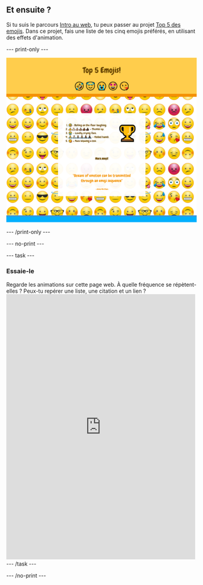 ## Et ensuite ?

Si tu suis le parcours [Intro au web](https://projects.raspberrypi.org/fr/pathways/web-intro), tu peux passer au projet [Top 5 des emojis](https://projects.raspberrypi.org/fr/projects/top-5-emoji-list). Dans ce projet, fais une liste de tes cinq emojis préférés, en utilisant des effets d'animation.

\--- print-only ---

![Le projet Top 5 des emojis terminé.](images/emoji-solution.PNG)

\--- /print-only ---

\--- no-print ---

\--- task ---

### Essaie-le

<div style="display: flex; flex-wrap: wrap">
<div style="flex-basis: 175px; flex-grow: 1">  
Regarde les animations sur cette page web. À quelle fréquence se répètent-elles ? Peux-tu repérer une liste, une citation et un lien ?

</div>
<div>
<iframe src="https://editor.raspberrypi.org/en/embed/viewer/top-5-emoji-list" width="500" height="700" frameborder="0" marginwidth="0" marginheight="0" allowfullscreen> </iframe>
</div>
</div>
--- /task ---

\--- /no-print ---

